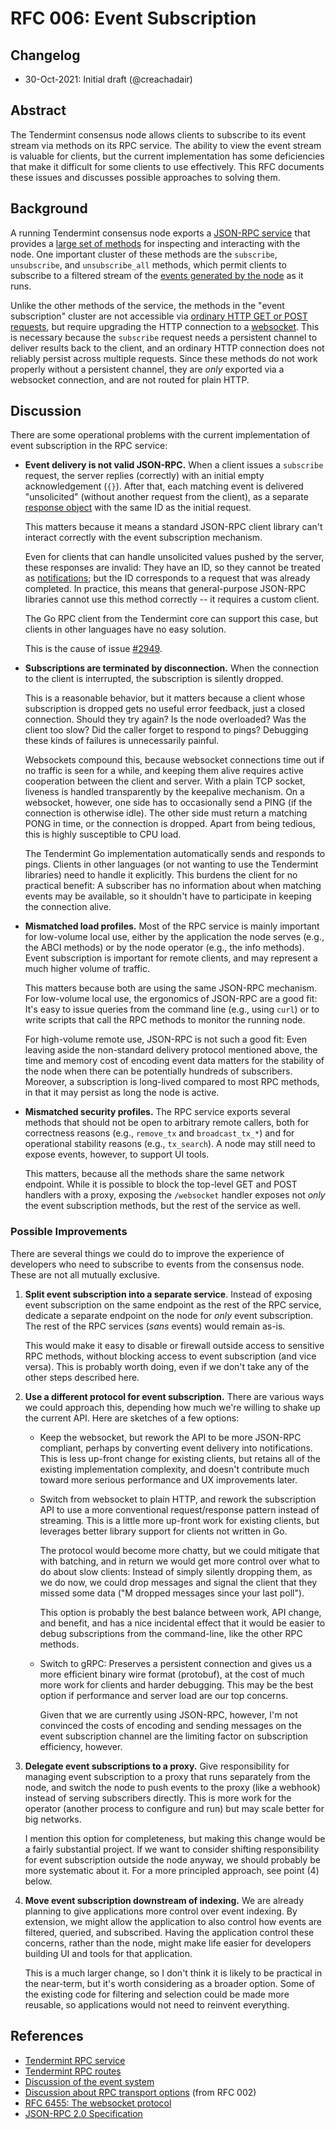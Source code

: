 # RFC 006: Event Subscription

## Changelog

- 30-Oct-2021: Initial draft (@creachadair)

## Abstract

The Tendermint consensus node allows clients to subscribe to its event stream
via methods on its RPC service.  The ability to view the event stream is
valuable for clients, but the current implementation has some deficiencies that
make it difficult for some clients to use effectively. This RFC documents these
issues and discusses possible approaches to solving them.


## Background

A running Tendermint consensus node exports a [JSON-RPC service][rpc-service]
that provides a [large set of methods][rpc-methods] for inspecting and
interacting with the node.  One important cluster of these methods are the
`subscribe`, `unsubscribe`, and `unsubscribe_all` methods, which permit clients
to subscribe to a filtered stream of the [events generated by the node][events]
as it runs.

Unlike the other methods of the service, the methods in the "event
subscription" cluster are not accessible via [ordinary HTTP GET or POST
requests][rpc-transport], but require upgrading the HTTP connection to a
[websocket][ws].  This is necessary because the `subscribe` request needs a
persistent channel to deliver results back to the client, and an ordinary HTTP
connection does not reliably persist across multiple requests.  Since these
methods do not work properly without a persistent channel, they are _only_
exported via a websocket connection, and are not routed for plain HTTP.


## Discussion

There are some operational problems with the current implementation of event
subscription in the RPC service:

- **Event delivery is not valid JSON-RPC.** When a client issues a `subscribe`
  request, the server replies (correctly) with an initial empty acknowledgement
  (`{}`). After that, each matching event is delivered "unsolicited" (without
  another request from the client), as a separate [response object][json-response]
  with the same ID as the initial request.

  This matters because it means a standard JSON-RPC client library can't
  interact correctly with the event subscription mechanism.

  Even for clients that can handle unsolicited values pushed by the server,
  these responses are invalid: They have an ID, so they cannot be treated as
  [notifications][json-notify]; but the ID corresponds to a request that was
  already completed.  In practice, this means that general-purpose JSON-RPC
  libraries cannot use this method correctly -- it requires a custom client.

  The Go RPC client from the Tendermint core can support this case, but clients
  in other languages have no easy solution.

  This is the cause of issue [#2949][issue2949].

- **Subscriptions are terminated by disconnection.** When the connection to the
  client is interrupted, the subscription is silently dropped.

  This is a reasonable behavior, but it matters because a client whose
  subscription is dropped gets no useful error feedback, just a closed
  connection.  Should they try again?  Is the node overloaded?  Was the client
  too slow?  Did the caller forget to respond to pings? Debugging these kinds
  of failures is unnecessarily painful.

  Websockets compound this, because websocket connections time out if no
  traffic is seen for a while, and keeping them alive requires active
  cooperation between the client and server.  With a plain TCP socket, liveness
  is handled transparently by the keepalive mechanism.  On a websocket,
  however, one side has to occasionally send a PING (if the connection is
  otherwise idle).  The other side must return a matching PONG in time, or the
  connection is dropped.  Apart from being tedious, this is highly susceptible
  to CPU load.

  The Tendermint Go implementation automatically sends and responds to pings.
  Clients in other languages (or not wanting to use the Tendermint libraries)
  need to handle it explicitly.  This burdens the client for no practical
  benefit: A subscriber has no information about when matching events may be
  available, so it shouldn't have to participate in keeping the connection
  alive.

- **Mismatched load profiles.** Most of the RPC service is mainly important for
  low-volume local use, either by the application the node serves (e.g., the
  ABCI methods) or by the node operator (e.g., the info methods).  Event
  subscription is important for remote clients, and may represent a much higher
  volume of traffic.

  This matters because both are using the same JSON-RPC mechanism. For
  low-volume local use, the ergonomics of JSON-RPC are a good fit: It's easy to
  issue queries from the command line (e.g., using `curl`) or to write scripts
  that call the RPC methods to monitor the running node.

  For high-volume remote use, JSON-RPC is not such a good fit: Even leaving
  aside the non-standard delivery protocol mentioned above, the time and memory
  cost of encoding event data matters for the stability of the node when there
  can be potentially hundreds of subscribers. Moreover, a subscription is
  long-lived compared to most RPC methods, in that it may persist as long the
  node is active.

- **Mismatched security profiles.** The RPC service exports several methods
  that should not be open to arbitrary remote callers, both for correctness
  reasons (e.g., `remove_tx` and `broadcast_tx_*`) and for operational
  stability reasons (e.g., `tx_search`). A node may still need to expose
  events, however, to support UI tools.

  This matters, because all the methods share the same network endpoint. While
  it is possible to block the top-level GET and POST handlers with a proxy,
  exposing the `/websocket` handler exposes not _only_ the event subscription
  methods, but the rest of the service as well.

### Possible Improvements

There are several things we could do to improve the experience of developers
who need to subscribe to events from the consensus node. These are not all
mutually exclusive.

1. **Split event subscription into a separate service**. Instead of exposing
   event subscription on the same endpoint as the rest of the RPC service,
   dedicate a separate endpoint on the node for _only_ event subscription.  The
   rest of the RPC services (_sans_ events) would remain as-is.

   This would make it easy to disable or firewall outside access to sensitive
   RPC methods, without blocking access to event subscription (and vice versa).
   This is probably worth doing, even if we don't take any of the other steps
   described here.

2. **Use a different protocol for event subscription.** There are various ways
   we could approach this, depending how much we're willing to shake up the
   current API. Here are sketches of a few options:

   - Keep the websocket, but rework the API to be more JSON-RPC compliant,
     perhaps by converting event delivery into notifications.  This is less
     up-front change for existing clients, but retains all of the existing
     implementation complexity, and doesn't contribute much toward more serious
     performance and UX improvements later.

   - Switch from websocket to plain HTTP, and rework the subscription API to
     use a more conventional request/response pattern instead of streaming.
     This is a little more up-front work for existing clients, but leverages
     better library support for clients not written in Go.

     The protocol would become more chatty, but we could mitigate that with
     batching, and in return we would get more control over what to do about
     slow clients: Instead of simply silently dropping them, as we do now, we
     could drop messages and signal the client that they missed some data ("M
     dropped messages since your last poll").

     This option is probably the best balance between work, API change, and
     benefit, and has a nice incidental effect that it would be easier to debug
     subscriptions from the command-line, like the other RPC methods.

   - Switch to gRPC: Preserves a persistent connection and gives us a more
     efficient binary wire format (protobuf), at the cost of much more work for
     clients and harder debugging. This may be the best option if performance
     and server load are our top concerns.

     Given that we are currently using JSON-RPC, however, I'm not convinced the
     costs of encoding and sending messages on the event subscription channel
     are the limiting factor on subscription efficiency, however.

3. **Delegate event subscriptions to a proxy.** Give responsibility for
   managing event subscription to a proxy that runs separately from the node,
   and switch the node to push events to the proxy (like a webhook) instead of
   serving subscribers directly.  This is more work for the operator (another
   process to configure and run) but may scale better for big networks.

   I mention this option for completeness, but making this change would be a
   fairly substantial project.  If we want to consider shifting responsibility
   for event subscription outside the node anyway, we should probably be more
   systematic about it. For a more principled approach, see point (4) below.

4. **Move event subscription downstream of indexing.** We are already planning
   to give applications more control over event indexing. By extension, we
   might allow the application to also control how events are filtered,
   queried, and subscribed. Having the application control these concerns,
   rather than the node, might make life easier for developers building UI and
   tools for that application.

   This is a much larger change, so I don't think it is likely to be practical
   in the near-term, but it's worth considering as a broader option. Some of
   the existing code for filtering and selection could be made more reusable,
   so applications would not need to reinvent everything.


## References

- [Tendermint RPC service][rpc-service]
- [Tendermint RPC routes][rpc-methods]
- [Discussion of the event system][events]
- [Discussion about RPC transport options][rpc-transport] (from RFC 002)
- [RFC 6455: The websocket protocol][ws]
- [JSON-RPC 2.0 Specification](https://www.jsonrpc.org/specification)

[rpc-service]: https://docs.tendermint.com/v0.34/rpc/
[rpc-methods]: https://github.com/tendermint/tendermint/blob/main/rpc/core/routes.go#L12
[events]: rfc-005-event-system.rst
[rpc-transport]: rfc-002-ipc-ecosystem.md#rpc-transport
[ws]: https://datatracker.ietf.org/doc/html/rfc6455
[json-response]: https://www.jsonrpc.org/specification#response_object
[json-notify]: https://www.jsonrpc.org/specification#notification
[issue2949]: https://github.com/tendermint/tendermint/issues/2949
